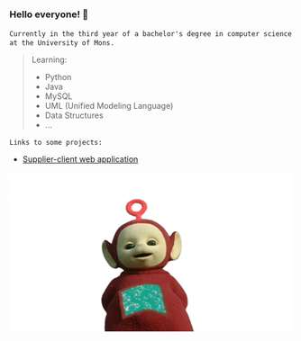 ### Hello everyone! 🤪

```
Currently in the third year of a bachelor's degree in computer science at the University of Mons.
```

> Learning:
> - Python
> - Java
> - MySQL
> - UML (Unified Modeling Language)
> - Data Structures
> - ...

```
Links to some projects:
```
- [Supplier-client web application](https://github.com/EliotBD03/Projet-Gl-)

![](po.png)


<!--
**ClaireDH3/ClaireDH3** is a ✨ _special_ ✨ repository because its `README.md` (this file) appears on your GitHub profile.

Here are some ideas to get you started:

- 🔭 I’m currently working on ...
- 🌱 I’m currently learning ...
- 👯 I’m looking to collaborate on ...
- 🤔 I’m looking for help with ...
- 💬 Ask me about ...
- 📫 How to reach me: ...
- 😄 Pronouns: ...
- ⚡ Fun fact: ...
-->
